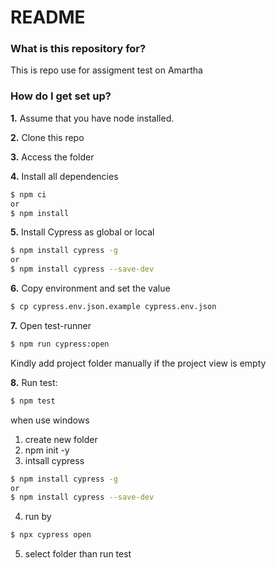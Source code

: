 # README #

### What is this repository for? ###

This is repo use for assigment test on Amartha

### How do I get set up? ###

**1.** Assume that you have node installed.

**2.** Clone this repo

**3.** Access the folder

**4.** Install all dependencies
```sh
$ npm ci
or
$ npm install
```

**5.** Install Cypress as global or local
```sh
$ npm install cypress -g
or
$ npm install cypress --save-dev
```

**6.** Copy environment and set the value
```sh
$ cp cypress.env.json.example cypress.env.json
```

**7.** Open test-runner
```sh
$ npm run cypress:open
```
Kindly add project folder manually if the project view is empty

**8.** Run test:
```sh
$ npm test
```

when use windows
1. create new folder
2. npm init -y
3. intsall cypress
 ```sh
$ npm install cypress -g
or
$ npm install cypress --save-dev
```
4. run by 
```sh
$ npx cypress open
```
5. select folder than run test

